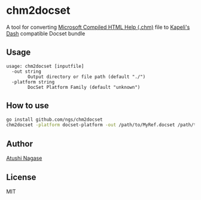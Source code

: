 chm2docset
==========

A tool for converting [Microsoft Compiled HTML Help (.chm)][chm] file to [Kapeli's Dash][dash] compatible Docset bundle

Usage
-----

```
usage: chm2docset [inputfile]
  -out string
        Output directory or file path (default "./")
  -platform string
        DocSet Platform Family (default "unknown")
```

How to use
----------

```sh
go install github.com/ngs/chm2docset
chm2docset -platform docset-platform -out /path/to/MyRef.docset /path/to/MyReference.chm
```

Author
------

[Atushi Nagase]

License
-------

MIT

[chm]: https://en.wikipedia.org/wiki/Microsoft_Compiled_HTML_Help
[dash]: https://kapeli.com/dash
[Atushi Nagase]: https://ngs.io/
